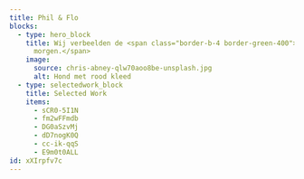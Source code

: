 ```yaml
---
title: Phil & Flo
blocks:
  - type: hero_block
    title: Wij verbeelden de <span class="border-b-4 border-green-400">wereld van
      morgen.</span>
    image:
      source: chris-abney-qlw70aoo8be-unsplash.jpg
      alt: Hond met rood kleed
  - type: selectedwork_block
    title: Selected Work
    items:
      - sCR0-5I1N
      - fm2wFFmdb
      - DG0aSzvMj
      - dD7nogK0Q
      - cc-ik-qqS
      - E9m0t0ALL
id: xXIrpfv7c
---
```

